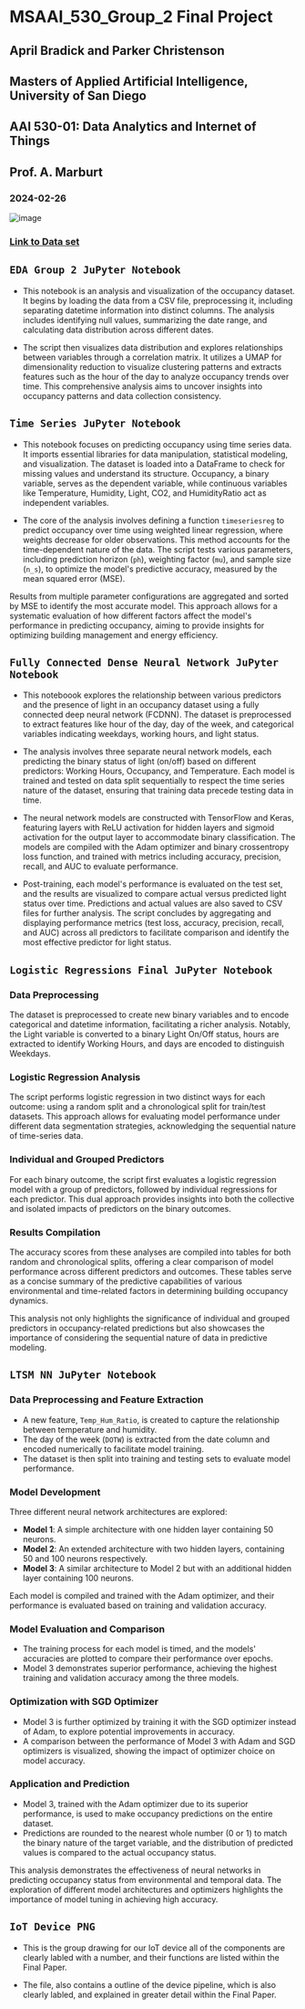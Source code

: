 # MSAAI_530_Group_2 Final Project 

## April Bradick and Parker Christenson 
## Masters of Applied Artificial Intelligence, University of San Diego 
## AAI 530-01: Data Analytics and Internet of Things 
## Prof. A. Marburt
### 2024-02-26


![image](https://github.com/ParChristUSD/MSAAI_530_Group/assets/146489811/3ec1be9b-3bc2-498a-8e7a-077e2919bcd4)


### [Link to Data set](https://www.kaggle.com/datasets/kukuroo3/room-occupancy-detection-data-iot-sensor/data)


## `EDA Group 2 JuPyter Notebook`

- This notebook is an analysis and visualization of the occupancy dataset. It begins by loading the data from a CSV file, preprocessing it, including separating datetime information into distinct columns. The analysis includes identifying null values, summarizing the date range, and calculating data distribution across different dates.

- The script then visualizes data distribution and explores relationships between variables through a correlation matrix. It utilizes a UMAP for dimensionality reduction to visualize clustering patterns and extracts features such as the hour of the day to analyze occupancy trends over time. This comprehensive analysis aims to uncover insights into occupancy patterns and data collection consistency.

## `Time Series JuPyter Notebook`

- This notebook focuses on predicting occupancy using time series data. It imports essential libraries for data manipulation, statistical modeling, and visualization. The dataset is loaded into a DataFrame to check for missing values and understand its structure. Occupancy, a binary variable, serves as the dependent variable, while continuous variables like Temperature, Humidity, Light, CO2, and HumidityRatio act as independent variables.

- The core of the analysis involves defining a function `timeseriesreg` to predict occupancy over time using weighted linear regression, where weights decrease for older observations. This method accounts for the time-dependent nature of the data. The script tests various parameters, including prediction horizon (`ph`), weighting factor (`mu`), and sample size (`n_s`), to optimize the model's predictive accuracy, measured by the mean squared error (MSE).

Results from multiple parameter configurations are aggregated and sorted by MSE to identify the most accurate model. This approach allows for a systematic evaluation of how different factors affect the model's performance in predicting occupancy, aiming to provide insights for optimizing building management and energy efficiency.

## `Fully Connected Dense Neural Network JuPyter Notebook` 

- This noteboook explores the relationship between various predictors and the presence of light in an occupancy dataset using a fully connected deep neural network (FCDNN). The dataset is preprocessed to extract features like hour of the day, day of the week, and categorical variables indicating weekdays, working hours, and light status. 

- The analysis involves three separate neural network models, each predicting the binary status of light (on/off) based on different predictors: Working Hours, Occupancy, and Temperature. Each model is trained and tested on data split sequentially to respect the time series nature of the dataset, ensuring that training data precede testing data in time.

- The neural network models are constructed with TensorFlow and Keras, featuring layers with ReLU activation for hidden layers and sigmoid activation for the output layer to accommodate binary classification. The models are compiled with the Adam optimizer and binary crossentropy loss function, and trained with metrics including accuracy, precision, recall, and AUC to evaluate performance.

- Post-training, each model's performance is evaluated on the test set, and the results are visualized to compare actual versus predicted light status over time. Predictions and actual values are also saved to CSV files for further analysis. The script concludes by aggregating and displaying performance metrics (test loss, accuracy, precision, recall, and AUC) across all predictors to facilitate comparison and identify the most effective predictor for light status.

## `Logistic Regressions Final JuPyter Notebook`

### Data Preprocessing
The dataset is preprocessed to create new binary variables and to encode categorical and datetime information, facilitating a richer analysis. Notably, the Light variable is converted to a binary Light On/Off status, hours are extracted to identify Working Hours, and days are encoded to distinguish Weekdays.

### Logistic Regression Analysis
The script performs logistic regression in two distinct ways for each outcome: using a random split and a chronological split for train/test datasets. This approach allows for evaluating model performance under different data segmentation strategies, acknowledging the sequential nature of time-series data.

### Individual and Grouped Predictors
For each binary outcome, the script first evaluates a logistic regression model with a group of predictors, followed by individual regressions for each predictor. This dual approach provides insights into both the collective and isolated impacts of predictors on the binary outcomes.

### Results Compilation
The accuracy scores from these analyses are compiled into tables for both random and chronological splits, offering a clear comparison of model performance across different predictors and outcomes. These tables serve as a concise summary of the predictive capabilities of various environmental and time-related factors in determining building occupancy dynamics.

This analysis not only highlights the significance of individual and grouped predictors in occupancy-related predictions but also showcases the importance of considering the sequential nature of data in predictive modeling.

## `LTSM NN JuPyter Notebook`

### Data Preprocessing and Feature Extraction
- A new feature, `Temp_Hum_Ratio`, is created to capture the relationship between temperature and humidity.
- The day of the week (`DOTW`) is extracted from the date column and encoded numerically to facilitate model training.
- The dataset is then split into training and testing sets to evaluate model performance.

### Model Development
Three different neural network architectures are explored:
- **Model 1**: A simple architecture with one hidden layer containing 50 neurons.
- **Model 2**: An extended architecture with two hidden layers, containing 50 and 100 neurons respectively.
- **Model 3**: A similar architecture to Model 2 but with an additional hidden layer containing 100 neurons.

Each model is compiled and trained with the Adam optimizer, and their performance is evaluated based on training and validation accuracy.

### Model Evaluation and Comparison
- The training process for each model is timed, and the models' accuracies are plotted to compare their performance over epochs.
- Model 3 demonstrates superior performance, achieving the highest training and validation accuracy among the three models.

### Optimization with SGD Optimizer
- Model 3 is further optimized by training it with the SGD optimizer instead of Adam, to explore potential improvements in accuracy.
- A comparison between the performance of Model 3 with Adam and SGD optimizers is visualized, showing the impact of optimizer choice on model accuracy.

### Application and Prediction
- Model 3, trained with the Adam optimizer due to its superior performance, is used to make occupancy predictions on the entire dataset.
- Predictions are rounded to the nearest whole number (0 or 1) to match the binary nature of the target variable, and the distribution of predicted values is compared to the actual occupancy status.

This analysis demonstrates the effectiveness of neural networks in predicting occupancy status from environmental and temporal data. The exploration of different model architectures and optimizers highlights the importance of model tuning in achieving high accuracy.


## `IoT Device PNG`
- This is the group drawing for our IoT device all of the components are clearly labled with a number, and their functions are listed within the Final Paper.
  
- The file, also contains a outline of the device pipeline, which is also clearly labled, and explained in greater detail within the Final Paper. 
